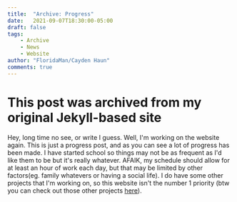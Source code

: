```yaml
---
title:  "Archive: Progress"
date:   2021-09-07T18:30:00-05:00
draft: false
tags:
    - Archive
    - News
    - Website
author: "FloridaMan/Cayden Haun"
comments: true
---
```


# This post was archived from my original Jekyll-based site

Hey, long time no see, or write I guess. Well, I'm working on the website again. This is just a progress post, and as you can see a lot of progress has been made. I have started school so things may not be as frequent as I'd like them to be but it's really whatever. AFAIK, my schedule should allow for at least an hour of work each day, but that may be limited by other factors(eg. family whatevers or having a social life). I do have some other projects that I'm working on, so this website isn't the number 1 priority (btw you can check out those other projects [here](https://floridaman7588.me/projects)). 